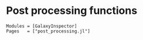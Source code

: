 # Post processing functions

```@autodocs
Modules = [GalaxyInspector]
Pages   = ["post_processing.jl"]
```
